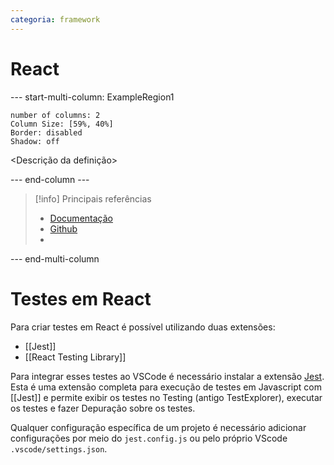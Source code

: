 ```yaml
---
categoria: framework
---
```

# React

--- start-multi-column: ExampleRegion1  
```column-settings  
number of columns: 2
Column Size: [59%, 40%]
Border: disabled
Shadow: off
```

<Descrição da definição>

--- end-column ---

> [!info] Principais referências
> - [Documentação]()
>- [Github]()
>- 

--- end-multi-column

# Testes em React

Para criar testes em React é possível utilizando duas extensões:

- [[Jest]]
- [[React Testing Library]]

Para integrar esses testes ao VSCode é necessário instalar a extensão [Jest](https://github.com/jest-community/vscode-jest). Esta é uma extensão completa para execução de testes em Javascript com [[Jest]] e permite exibir os testes no Testing (antigo TestExplorer), executar os testes e fazer Depuração sobre os testes.

Qualquer configuração específica de um projeto é necessário adicionar configurações por meio do `jest.config.js` ou pelo próprio VScode `.vscode/settings.json`.